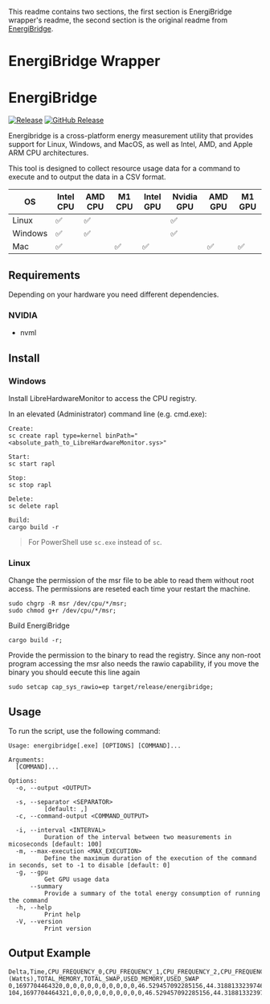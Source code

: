 This readme contains two sections, the first section is EnergiBridge wrapper's readme, the second section is the original readme from [EnergiBridge](https://github.com/tdurieux/EnergiBridge/tree/main). 
# EnergiBridge Wrapper






# EnergiBridge

[![Release](https://github.com/tdurieux/EnergiBridge/actions/workflows/release.yml/badge.svg)](https://github.com/tdurieux/EnergiBridge/actions/workflows/release.yml) [![GitHub Release](https://img.shields.io/github/v/release/tdurieux/EnergiBridge)](https://github.com/tdurieux/EnergiBridge/releases)

Energibridge is a cross-platform energy measurement utility that provides support for Linux, Windows, and MacOS, as well as Intel, AMD, and Apple ARM CPU architectures.

This tool is designed to collect resource usage data for a command to execute and to output the data in a CSV format.

| OS      | Intel CPU | AMD CPU | M1 CPU | Intel GPU | Nvidia GPU | AMD GPU | M1 GPU |
| ------- | --------- | ------- | ------ | --------- | ---------- | ------- | ------ |
| Linux   | ✅        | ✅      |        |           | ✅         |         |        |
| Windows | ✅        | ✅      |        |           | ✅         |         |        |
| Mac     | ✅        |         | ✅     | ✅        |            | ✅      | ✅     |

## Requirements

Depending on your hardware you need different dependencies.

### NVIDIA

- nvml

## Install

### Windows

Install LibreHardwareMonitor to access the CPU registry.

In an elevated (Administrator) command line (e.g. cmd.exe):

```
Create:
sc create rapl type=kernel binPath="<absolute_path_to_LibreHardwareMonitor.sys>"

Start:
sc start rapl

Stop:
sc stop rapl

Delete:
sc delete rapl

Build:
cargo build -r
```

> For PowerShell use `sc.exe` instead of `sc`.

### Linux

Change the permission of the msr file to be able to read them without root access.
The permissions are reseted each time your restart the machine.

```
sudo chgrp -R msr /dev/cpu/*/msr;
sudo chmod g+r /dev/cpu/*/msr;
```

Build EnergiBridge

```
cargo build -r;
```

Provide the permission to the binary to read the registry.
Since any non-root program accessing the msr also needs the rawio capability, if you move the binary you should eecute this line again

```
sudo setcap cap_sys_rawio=ep target/release/energibridge;
```

## Usage

To run the script, use the following command:

```
Usage: energibridge[.exe] [OPTIONS] [COMMAND]...

Arguments:
  [COMMAND]...

Options:
  -o, --output <OUTPUT>

  -s, --separator <SEPARATOR>
          [default: ,]
  -c, --command-output <COMMAND_OUTPUT>

  -i, --interval <INTERVAL>
          Duration of the interval between two measurements in micoseconds [default: 100]
  -m, --max-execution <MAX_EXECUTION>
          Define the maximum duration of the execution of the command in seconds, set to -1 to disable [default: 0]
  -g, --gpu
          Get GPU usage data
      --summary
          Provide a summary of the total energy consumption of running the command
  -h, --help
          Print help
  -V, --version
          Print version
```

## Output Example

```csv
Delta,Time,CPU_FREQUENCY_0,CPU_FREQUENCY_1,CPU_FREQUENCY_2,CPU_FREQUENCY_3,CPU_FREQUENCY_4,CPU_FREQUENCY_5,CPU_FREQUENCY_6,CPU_FREQUENCY_7,CPU_FREQUENCY_8,CPU_FREQUENCY_9,CPU_TEMP_0,CPU_TEMP_1,CPU_TEMP_2,CPU_TEMP_3,CPU_TEMP_4,CPU_TEMP_5,CPU_TEMP_6,CPU_TEMP_7,CPU_TEMP_8,CPU_TEMP_9,CPU_USAGE_0,CPU_USAGE_1,CPU_USAGE_2,CPU_USAGE_3,CPU_USAGE_4,CPU_USAGE_5,CPU_USAGE_6,CPU_USAGE_7,CPU_USAGE_8,CPU_USAGE_9,SYSTEM_POWER (Watts),TOTAL_MEMORY,TOTAL_SWAP,USED_MEMORY,USED_SWAP
0,1697704464320,0,0,0,0,0,0,0,0,0,0,46.529457092285156,44.31881332397461,43.83422088623047,47.03656005859375,44.67115783691406,43.856910705566406,41.333412170410156,41.268951416015625,44.348262786865234,43.08387756347656,46.37215805053711,45.429779052734375,15.021618843078613,8.819367408752441,5.0954484939575195,3.514699935913086,2.9715969562530518,1.5818228721618652,1.1069598197937012,0.9475208520889282,11.58033275604248,34359738368,0,10188488704,0
104,1697704464321,0,0,0,0,0,0,0,0,0,0,46.529457092285156,44.31881332397461,43.83422088623047,47.03656005859375,44.67115783691406,43.856910705566406,41.333412170410156,41.268951416015625,44.348262786865234,43.08387756347656,46.37215042114258,45.429771423339844,15.021615982055664,8.819366455078125,5.095447063446045,3.514699697494507,2.9715967178344727,1.5818227529525757,1.1069598197937012,0.9475207924842834,11.58033275604248,34359738368,0,10189275136,0
```
